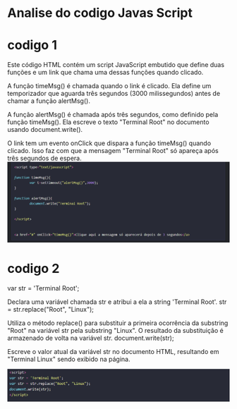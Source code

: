 # Analise do codigo Javas Script
# codigo 1

Este código HTML contém um script JavaScript embutido que define duas funções e um link que chama uma dessas funções quando clicado.

A função timeMsg() é chamada quando o link é clicado. Ela define um temporizador que aguarda três segundos (3000 milissegundos) antes de chamar a função alertMsg().

A função alertMsg() é chamada após três segundos, como definido pela função timeMsg(). Ela escreve o texto "Terminal Root" no documento usando document.write().

O link <a> tem um evento onClick que dispara a função timeMsg() quando clicado. Isso faz com que a mensagem "Terminal Root" só apareça após três segundos de espera.
![capa do projeto](img/Captura.png)

# codigo  2 

 var str = 'Terminal Root';

Declara uma variável chamada str e atribui a ela a string 'Terminal Root'.
str = str.replace("Root", "Linux");

Utiliza o método replace() para substituir a primeira ocorrência da substring "Root" na variável str pela substring "Linux". O resultado da substituição é armazenado de volta na variável str.
document.write(str);

Escreve o valor atual da variável str no documento HTML, resultando em "Terminal Linux" sendo exibido na página.

![capa do projeto](img/captura2.png)




